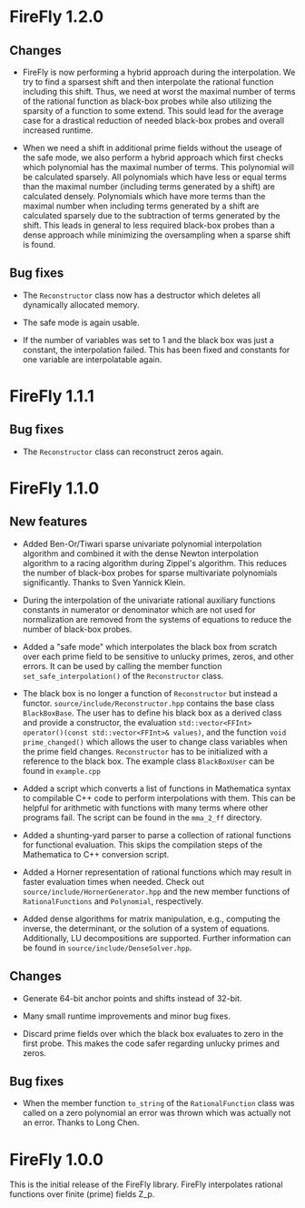 FireFly 1.2.0
=============

Changes
-------

 * FireFly is now performing a hybrid approach during the interpolation.
 We try to find a sparsest shift and then interpolate the rational function
 including this shift. Thus, we need at worst the maximal number of terms of
 the rational function as black-box probes while also utilizing the sparsity
 of a function to some extend. This sould lead for the average case for a
 drastical reduction of needed black-box probes and overall increased runtime.
 
 * When we need a shift in additional prime fields without the useage of the
 safe mode, we also perform a hybrid approach which first checks which polynomial
 has the maximal number of terms. This polynomial will be calculated sparsely.
 All polynomials which have less or equal terms than the maximal number (including
 terms generated by a shift) are calculated densely. Polynomials which have
 more terms than the maximal number when including terms generated by a shift
 are calculated sparsely due to the subtraction of terms generated by the shift.
 This leads in general to less required black-box probes than a dense approach
 while minimizing the oversampling when a sparse shift is found.

Bug fixes
---------

 * The `Reconstructor` class now has a destructor which deletes all dynamically
 allocated memory.
 
 * The safe mode is again usable.
 
 * If the number of variables was set to 1 and the black box was just a constant,
 the interpolation failed. This has been fixed and constants for one variable
 are interpolatable again.


FireFly 1.1.1
=============

Bug fixes
---------

 * The `Reconstructor` class can reconstruct zeros again.


FireFly 1.1.0
=============

New features
------------
 * Added Ben-Or/Tiwari sparse univariate polynomial interpolation algorithm
 and combined it with the dense Newton interpolation algorithm to a
 racing algorithm during Zippel's algorithm. This reduces the number of
 black-box probes for sparse multivariate polynomials significantly.
 Thanks to Sven Yannick Klein.

 * During the interpolation of the univariate rational auxiliary functions
 constants in numerator or denominator which are not used for normalization
 are removed from the systems of equations to reduce the number of black-box
 probes.

 * Added a "safe mode" which interpolates the black box from scratch over
 each prime field to be sensitive to unlucky primes, zeros, and other
 errors. It can be used by calling the member function `set_safe_interpolation()`
 of the `Reconstructor` class.

 * The black box is no longer a function of `Reconstructor` but instead a functor.
 `source/include/Reconstructor.hpp` contains the base class `BlackBoxBase`.
 The user has to define his black box as a derived class and provide a constructor,
 the evaluation `std::vector<FFInt> operator()(const std::vector<FFInt>& values)`,
 and the function `void prime_changed()` which allows the user to change class
 variables when the prime field changes. `Reconstructor` has to be initialized with
 a reference to the black box. The example class `BlackBoxUser` can be found in
 `example.cpp`

 * Added a script which converts a list of functions in Mathematica syntax
 to compilable C++ code to perform interpolations with them. This can be
 helpful for arithmetic with functions with many terms where other programs
 fail. The script can be found in the `mma_2_ff` directory.

 * Added a shunting-yard parser to parse a collection of rational functions
 for functional evaluation. This skips the compilation steps of the Mathematica
 to C++ conversion script.

 * Added a Horner representation of rational functions which may result in
 faster evaluation times when needed. Check out `source/include/HornerGenerator.hpp`
 and the new member functions of `RationalFunctions` and `Polynomial`, respectively.

 * Added dense algorithms for matrix manipulation, e.g., computing the inverse,
 the determinant, or the solution of a system of equations. Additionally,
 LU decompositions are supported. Further information can be found in
 `source/include/DenseSolver.hpp`.

Changes
-------

 * Generate 64-bit anchor points and shifts instead of 32-bit.

 * Many small runtime improvements and minor bug fixes.

 * Discard prime fields over which the black box evaluates to zero in the first
 probe. This makes the code safer regarding unlucky primes and zeros.

Bug fixes
---------

 * When the member function `to_string` of the `RationalFunction` class was called
 on a zero polynomial an error was thrown which was actually not an error. Thanks
 to Long Chen.


FireFly 1.0.0
=============

This is the initial release of the FireFly library. FireFly interpolates rational
functions over finite (prime) fields Z_p.
